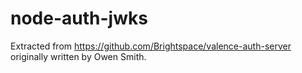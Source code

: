 ﻿# node-auth-jwks

Extracted from https://github.com/Brightspace/valence-auth-server originally written by Owen Smith.

